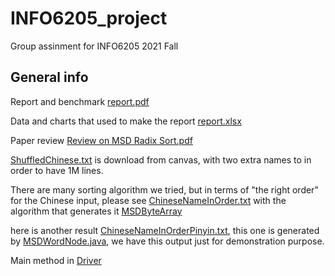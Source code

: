 # INFO6205_project
Group assinment for INFO6205 2021 Fall

## General info
Report and benchmark [report.pdf](https://github.com/ZiwAngW/INFO6205_project/blob/master/report.pdf)

Data and charts that used to make the report [report.xlsx](https://github.com/ZiwAngW/INFO6205_project/blob/master/report.xlsx)

Paper review [Review on MSD Radix Sort.pdf](https://github.com/ZiwAngW/INFO6205_project/blob/master/Review%20on%20MSD%20Radix%20Sort.pdf)

[ShuffledChinese.txt](https://github.com/ZiwAngW/INFO6205_project/blob/master/shuffledChinese.txt) is download from canvas, with two extra names to in order to have 1M lines.

There are many sorting algorithm we tried, but in terms of "the right order" for the Chinese input, please see [ChineseNameInOrder.txt](https://github.com/ZiwAngW/INFO6205_project/blob/master/ChineseNameInOrder.txt)
with the algorithm that generates it [MSDByteArray](https://github.com/ZiwAngW/INFO6205_project/blob/master/src/main/java/edu/neu/info6205/sort/MSDByteArray.java)

here is another result [ChineseNameInOrderPinyin.txt](https://github.com/ZiwAngW/INFO6205_project/blob/master/ChineseNameInOrderPinyin.txt), this one is generated by [MSDWordNode.java](https://github.com/ZiwAngW/INFO6205_project/blob/master/src/main/java/edu/neu/info6205/sort/MSDWordNode.java), we have this output just for demonstration purpose.


Main method in [Driver](https://github.com/ZiwAngW/INFO6205_project/blob/master/src/main/java/edu/neu/info6205/Driver.java)
